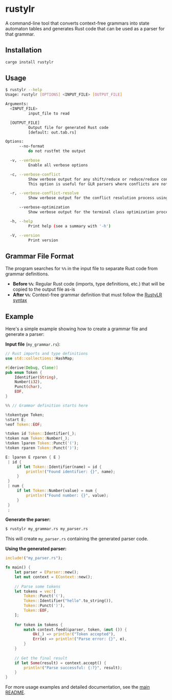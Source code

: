 # rustylr
A command-line tool that converts context-free grammars into state automaton tables
and generates Rust code that can be used as a parser for that grammar.

## Installation
```bash
cargo install rustylr
```

## Usage
```bash
$ rustylr --help
Usage: rustylr [OPTIONS] <INPUT_FILE> [OUTPUT_FILE]

Arguments:
  <INPUT_FILE>
          input_file to read

  [OUTPUT_FILE]
          Output file for generated Rust code
          [default: out.tab.rs]

Options:
      --no-format
          do not rustfmt the output

  -v, --verbose
          Enable all verbose options

  -c, --verbose-conflict
          Show verbose output for any shift/reduce or reduce/reduce conflicts.
          This option is useful for GLR parsers where conflicts are not treated as errors.

  -r, --verbose-conflict-resolve
          Show verbose output for the conflict resolution process using '%left' or '%right' directives

      --verbose-optimization
          Show verbose output for the terminal class optimization process

  -h, --help
          Print help (see a summary with '-h')

  -V, --version
          Print version
```

## Grammar File Format
The program searches for `%%` in the input file to separate Rust code from grammar definitions.

- **Before `%%`**: Regular Rust code (imports, type definitions, etc.) that will be copied to the output file as-is
- **After `%%`**: Context-free grammar definition that must follow the [RustyLR syntax](../SYNTAX.md)

## Example

Here's a simple example showing how to create a grammar file and generate a parser:

**Input file** (`my_grammar.rs`):
```rust
// Rust imports and type definitions
use std::collections::HashMap;

#[derive(Debug, Clone)]
pub enum Token {
    Identifier(String),
    Number(i32),
    Punct(char),
    EOF,
}

%% // Grammar definition starts here

%tokentype Token;
%start E;
%eof Token::EOF;

%token id Token::Identifier(_);
%token num Token::Number(_);
%token lparen Token::Punct('(');
%token rparen Token::Punct(')');

E: lparen E rparen { E }
 | id { 
     if let Token::Identifier(name) = id {
         println!("Found identifier: {}", name);
     }
 }
 | num {
     if let Token::Number(value) = num {
         println!("Found number: {}", value);
     }
 }
 ;
```

**Generate the parser:**
```bash
$ rustylr my_grammar.rs my_parser.rs
```

This will create `my_parser.rs` containing the generated parser code.

**Using the generated parser:**
```rust
include!("my_parser.rs");

fn main() {
    let parser = EParser::new();
    let mut context = EContext::new();
    
    // Parse some tokens
    let tokens = vec![
        Token::Punct('('),
        Token::Identifier("hello".to_string()),
        Token::Punct(')'),
        Token::EOF,
    ];
    
    for token in tokens {
        match context.feed(&parser, token, &mut ()) {
            Ok(_) => println!("Token accepted"),
            Err(e) => println!("Parse error: {}", e),
        }
    }
    
    // Get the final result
    if let Some(result) = context.accept() {
        println!("Parse successful: {:?}", result);
    }
}
```

For more usage examples and detailed documentation, see the [main README](../README.md).